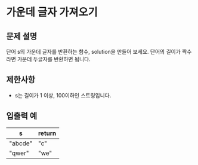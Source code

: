 # 가운데 글자 가져오기

## 문제 설명

단어 s의 가운데 글자를 반환하는 함수, solution을 만들어 보세요. 단어의 길이가 짝수라면 가운데 두글자를 반환하면 됩니다.  


## 제한사항

- s는 길이가 1 이상, 100이하인 스트링입니다.


## 입출력 예

| s       | return |
|---------|--------|
| "abcde" | "c"    |
| "qwer"  | "we"   |
